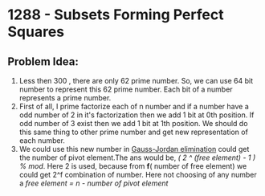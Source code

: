 # 1288 - Subsets Forming Perfect Squares
##  Problem Idea:

 1. Less then 300 , there are only 62 prime number. So, we can use 64 bit number to represent this 62 prime number. Each bit of a number represents a prime number.
 2. First of all, I prime factorize each of n number and if a number have a odd number of 2 in it's factorization then we add 1 bit at 0th position. If odd number of 3 exist then we add 1 bit at 1th position. We should do this same thing to other prime number and get new representation of each number.
 3. We could use this new number in [Gauss-Jordan elimination](https://cp-algorithms.com/linear_algebra/linear-system-gauss.html) could get the number of pivot element.The ans would be, *( 2 ^ (free element) - 1 ) % mod*.  Here 2 is used, because from **f**( number of free element) we could get 2^f combination of number. Here not choosing of any number a 
   *free element = n - number of pivot element*


<!--stackedit_data:
eyJoaXN0b3J5IjpbLTMzNTQ4Nzg1LC0xMjU5NTA4MDAyLC0xMD
I4MDkwNDQ4XX0=
-->